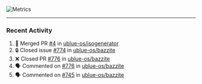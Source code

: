 ![Metrics](https://metrics.lecoq.io/KyleGospo?template=classic&base=header%2C%20activity%2C%20community%2C%20repositories%2C%20metadata&base.indepth=false&base.hireable=false&base.skip=false&config.timezone=America%2FLos_Angeles)

---
### Recent Activity
<!--START_SECTION:activity-->
1. 🎉 Merged PR [#4](https://github.com/ublue-os/isogenerator/pull/4) in [ublue-os/isogenerator](https://github.com/ublue-os/isogenerator)
2. 🔒 Closed issue [#774](https://github.com/ublue-os/bazzite/issues/774) in [ublue-os/bazzite](https://github.com/ublue-os/bazzite)
3. ❌ Closed PR [#776](https://github.com/ublue-os/bazzite/pull/776) in [ublue-os/bazzite](https://github.com/ublue-os/bazzite)
4. 🗣 Commented on [#776](https://github.com/ublue-os/bazzite/pull/776#issuecomment-1947733204) in [ublue-os/bazzite](https://github.com/ublue-os/bazzite)
5. 🗣 Commented on [#745](https://github.com/ublue-os/bazzite/issues/745#issuecomment-1947414125) in [ublue-os/bazzite](https://github.com/ublue-os/bazzite)
<!--END_SECTION:activity-->
